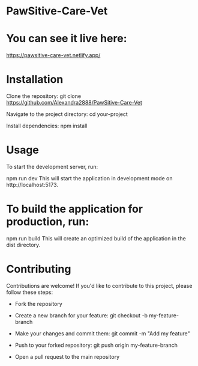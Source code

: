 # PawSitive-Care-Vet

# You can see it live here:
https://pawsitive-care-vet.netlify.app/


# Installation
Clone the repository: git clone https://github.com/Alexandra2888/PawSitive-Care-Vet

Navigate to the project directory: cd your-project

Install dependencies: npm install

# Usage
To start the development server, run:

npm run dev
This will start the application in development mode on http://localhost:5173.

# To build the application for production, run:

npm run build
This will create an optimized build of the application in the dist directory.

# Contributing
Contributions are welcome! If you'd like to contribute to this project, please follow these steps:

- Fork the repository

- Create a new branch for your feature: git checkout -b my-feature-branch

- Make your changes and commit them: git commit -m "Add my feature"

- Push to your forked repository: git push origin my-feature-branch

- Open a pull request to the main repository
